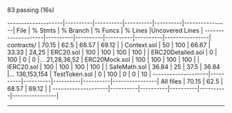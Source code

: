   83 passing (16s)

--------------------|----------|----------|----------|----------|----------------|
File                |  % Stmts | % Branch |  % Funcs |  % Lines |Uncovered Lines |
--------------------|----------|----------|----------|----------|----------------|
 contracts/         |    70.15 |     62.5 |    68.57 |    69.12 |                |
  Context.sol       |       50 |      100 |    66.67 |    33.33 |          24,25 |
  ERC20.sol         |      100 |      100 |      100 |      100 |                |
  ERC20Detailed.sol |        0 |      100 |        0 |        0 |... 21,28,36,52 |
  ERC20Mock.sol     |      100 |      100 |      100 |      100 |                |
  IERC20.sol        |      100 |      100 |      100 |      100 |                |
  SafeMath.sol      |    36.84 |       25 |     37.5 |    36.84 |... 136,153,154 |
  TestToken.sol     |        0 |      100 |        0 |        0 |             10 |
--------------------|----------|----------|----------|----------|----------------|
All files           |    70.15 |     62.5 |    68.57 |    69.12 |                |
--------------------|----------|----------|----------|----------|----------------|

------------------------------------------------------------------------------------------------------------------------------------------------------------------------------------------------------------------------------------------------------------------------------------------------------------






